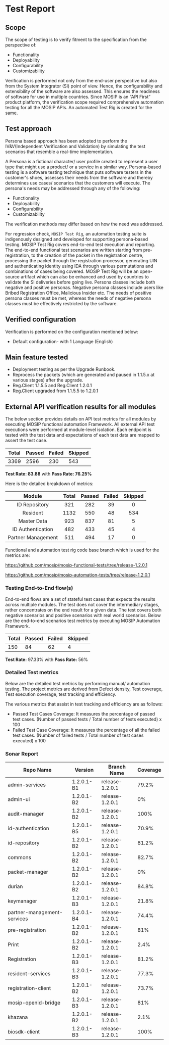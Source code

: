 # Test Report

## Scope

The scope of testing is to verify fitment to the specification from the perspective of:

* Functionality
* Deployability
* Configurability
* Customizability

Verification is performed not only from the end-user perspective but also from the System Integrator (SI) point of view. Hence, the configurability and extensibility of the software are also assessed. This ensures the readiness of software for use in multiple countries. Since MOSIP is an “API First” product platform, the verification scope required comprehensive automation testing for all the MOSIP APIs. An automated Test Rig is created for the same.

## Test approach

Persona based approach has been adopted to perform the IV\&V(Independent Verification and Validation) by simulating the test scenarios that resemble a real-time implementation.

A Persona is a fictional character/ user profile created to represent a user type that might use a product/ or a service in a similar way. Persona-based testing is a software testing technique that puts software testers in the customer's shoes, assesses their needs from the software and thereby determines use cases/ scenarios that the customers will execute. The persona's needs may be addressed through any of the following:

* Functionality
* Deployability
* Configurability
* Customizability

The verification methods may differ based on how the need was addressed.

For regression check, `MOSIP Test Rig`, an automation testing suite is indigenously designed and developed for supporting persona-based testing. MOSIP Test Rig covers end-to-end test execution and reporting. The end-to-end functional test scenarios are written starting from pre-registration, to the creation of the packet in the registration centre, processing the packet through the registration processor, generating UIN and authenticating identity using IDA through various permutations and combinations of cases being covered. MOSIP Test Rig will be an open-source artifact which can also be enhanced and used by countries to validate the SI deliveries before going live. Persona classes include both negative and positive personas. Negative persona classes include users like Bribed Registration Office, Malicious Insider etc. The needs of positive persona classes must be met, whereas the needs of negative persona classes must be effectively restricted by the software.

## Verified configuration

Verification is performed on the configuration mentioned below:

* Default configuration- with 1 Language (English)

## Main feature tested

* Deployment testing as per the Upgrade Runbook.
* Reprocess the packets (which are generated and paused in 1.1.5.x at various stages) after the upgrade.
* Reg.Client 1.1.5.5 and Reg.Client 1.2.0.1 
* Reg.Client upgraded from 1.1.5.5 to 1.2.0.1

## External API verification results for all modules

The below section provides details on API test metrics for all modules by executing MOSIP functional automation Framework. All external API test executions were performed at module-level isolation. Each endpoint is tested with the test data and expectations of each test data are mapped to assert the test case.

| **Total** | **Passed** | **Failed** | **Skipped** |
| --------- | ---------- | ---------- | ----------- |
| 3369     | 2596       | 230       | 543         |

**Test Rate: 83.88** with **Pass Rate: 76.25%**

Here is the detailed breakdown of metrics:

|     **Module**     | **Total** | **Passed** | **Failed** | **Skipped** |
| :----------------: | :-------: | :--------: | :--------: | :---------: |
|  ID Repository  |    321    |     282    |      39    |      0      |
|  Resident  |     1132    |     550     |      48     |      534      |
|   Master Data  |    923    |     837    |      81     |      5      |
|  ID Authentication     |    482   |     433   |     45     |      4      |
|  Partner Management   |    511    |     494    |      17     |      0      |

Functional and automation test rig code base branch which is used for the metrics are:

https://github.com/mosip/mosip-functional-tests/tree/release-1.2.0.1

https://github.com/mosip/mosip-automation-tests/tree/release-1.2.0.1


### Testing End-to-End flow(s)

End-to-end flows are a set of stateful test cases that expects the results across multiple modules. The test does not cover the intermediary stages, rather concentrates on the end result for a given data. The test covers both negative scenarios and positive scenarios with real world scenarios. Below are the end-to-end scenarios test metrics by executing MOSIP Automation Framework.

| **Total** | **Passed** | **Failed** | **Skipped** |
| --------- | ---------- | ---------- | ----------- |
| 150       | 84         | 62         | 4         |

**Test Rate:** 97.33% with **Pass Rate:** 56%

### Detailed Test metrics

Below are the detailed test metrics by performing manual/ automation testing. The project metrics are derived from Defect density, Test coverage, Test execution coverage, test tracking and efficiency.

The various metrics that assist in test tracking and efficiency are as follows:

* Passed Test Cases Coverage: It measures the percentage of passed test cases. (Number of passed tests / Total number of tests executed) x 100
* Failed Test Case Coverage: It measures the percentage of all the failed test cases. (Number of failed tests / Total number of test cases executed) x 100

### Sonar Report

|Repo Name|	Version|	Branch Name|	Coverage|
|----------|--------|-------------|----------|
|admin-services|	1.2.0.1-B1|	release-1.2.0.1|	79.2%|
|admin-ui|	1.2.0.1-B2|	release-1.2.0.1|	0%|
|audit-manager|	1.2.0.1-B2|	release-1.2.0.1|	100%|
|id-authentication|	1.2.0.1-B5|	release-1.2.0.1|	70.9%|
|id-repository|	1.2.0.1-B2|	release-1.2.0.1|	81.2%|
|commons|	1.2.0.1-B2|	release-1.2.0.1|	82.7%|
|packet-manager|	1.2.0.1-B2|	release-1.2.0.1|	0%|
|durian|	1.2.0.1-B2|	release-1.2.0.1|	84.8%|
|keymanager|	1.2.0.1-B3|	release-1.2.0.1|	21.8%|
|partner-management-services|	1.2.0.1-B4|	release-1.2.0.1|	74.4%|
|pre-registration|	1.2.0.1-B2|	release-1.2.0.1|	81%|
|Print|	1.2.0.1-B2|	release-1.2.0.1|	2.4%|
|Registration|	1.2.0.1-B3|	release-1.2.0.1|	81.2%|
|resident-services|	1.2.0.1-B3|	release-1.2.0.1|	77.3%|
|registration-client|	1.2.0.1-B2|	release-1.2.0.1|	73.7%|
|mosip-openid-bridge|	1.2.0.1-B3|	release-1.2.0.1|	81%|
|khazana|	1.2.0.1-B2|	release-1.2.0.1|	2.1%|
|biosdk-client|	1.2.0.1-B3|	release-1.2.0.1|	100%|



